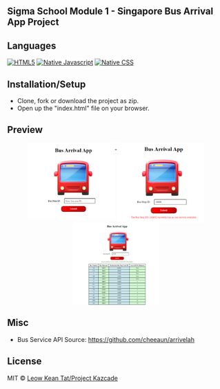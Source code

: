## Sigma School Module 1 - Singapore Bus Arrival App Project

## Languages
[![HTML5](https://img.shields.io/badge/Language-HTML5-brightgreen.svg?style=flat)](https://developer.mozilla.org/en-US/docs/Web/HTML)
[![Native Javascript](https://img.shields.io/badge/Language-Native%20JavaScript-brightgreen.svg?style=flat)](https://developer.mozilla.org/en-US/docs/Web/JavaScript)
[![Native CSS](https://img.shields.io/badge/Language-Native%20CSS-brightgreen.svg?style=flat)](https://developer.mozilla.org/en-US/docs/Web/CSS)

## Installation/Setup
- Clone, fork or download the project as zip.
- Open up the "index.html" file on your browser.

## Preview
<div align="center">
  <a href="./assets/preview-1.png">
    <img align=top src="./assets/preview-1.png" width="40%" height="auto">
  </a>
  <a href="./assets/preview-2.png">
    <img align=top src="./assets/preview-2.png" width="40%" height="auto">
  </a>
</div>

<div align="center">
  <a href="./assets/preview-3.png">
    <img align=top src="./assets/preview-3.png" width="40%" height="auto">
  </a>
</div>

<!--- target = "_blank" not supported in GIT HTML Markdowns --->
<!--- Discussion: https://stackoverflow.com/questions/41915571/open-link-in-new-tab-with-github-markdown-using-target-blank --->

## Misc
- Bus Service API Source: https://github.com/cheeaun/arrivelah

## License
MIT © [Leow Kean Tat/Project Kazcade](https://github.com/KTLeow93584)
